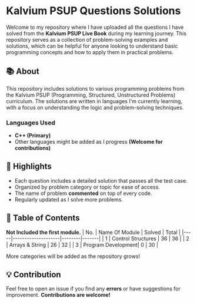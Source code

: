 # Kalvium PSUP Questions Solutions

Welcome to my repository where I have uploaded all the questions I have solved from the **Kalvium PSUP Live Book** during my learning journey. This repository serves as a collection of problem-solving examples and solutions, which can be helpful for anyone looking to understand basic programming concepts and how to apply them in practical problems.

## 📚 About

This repository includes solutions to various programming problems from the Kalvium PSUP (Programming, Structured, Unstructured Problems) curriculum. The solutions are written in languages I'm currently learning, with a focus on understanding the logic and problem-solving techniques.

### Languages Used
- **C++ (Primary)**
- Other languages might be added as I progress **(Welcome for contributions)**
  
## 🌟 Highlights
- Each question includes a detailed solution that passes all the test case.
- Organized by problem category or topic for ease of access.
- The name of problem **commented** on top of every code.
- Regularly updated as I solve more problems.

## 📝 Table of Contents
**Not Included the first module.**
| No. | Name Of Module     | Solved | Total |
|-----|--------------------|--------|-------|
| 1   | Control Structures | 36     | 36    |
| 2   | Arrays & String    | 26     | 32    |
| 3   | Program Development| 0      | 30    |

More categories will be added as the repository grows!

## 💡 Contribution
Feel free to open an issue if you find any **errors** or have suggestions for improvement. **Contributions are welcome!**
